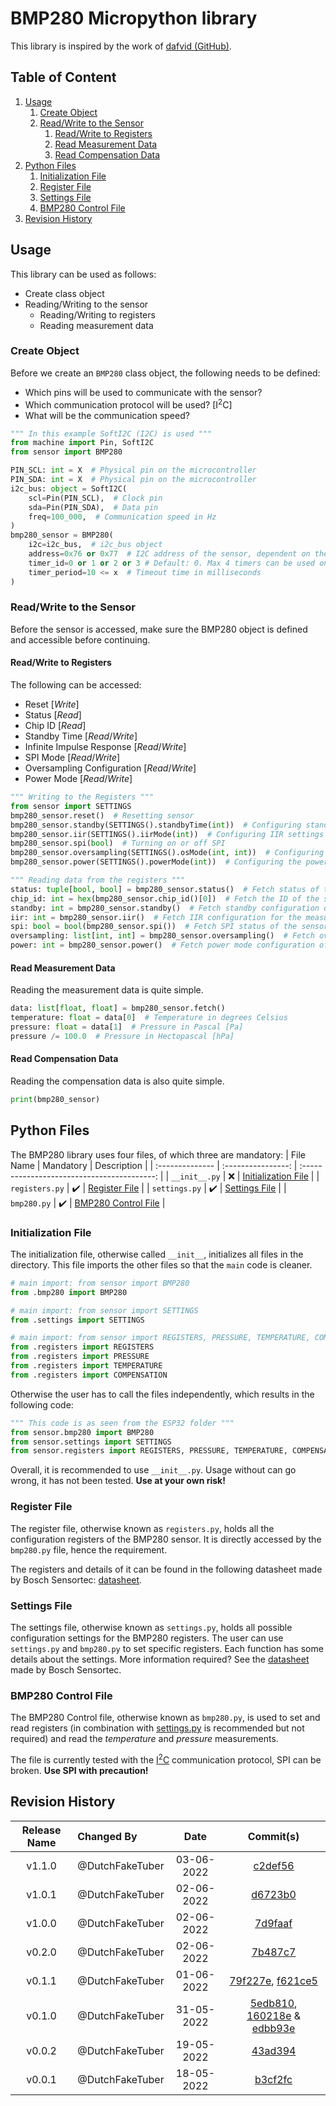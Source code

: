 # BMP280 Micropython library
This library is inspired by the work of [dafvid (GitHub)](https://github.com/dafvid/micropython-bmp280).

## Table of Content
1. [Usage](#usage)
    1. [Create Object](#create-object)
    2. [Read/Write to the Sensor](#readwrite-to-the-sensor)
        1. [Read/Write to Registers](#readwrite-to-registers)
        2. [Read Measurement Data](#read-measurement-data)
        3. [Read Compensation Data](#read-compensation-data)
2. [Python Files](#python-files)
    1. [Initialization File](#initialization-file)
    2. [Register File](#register-file)
    3. [Settings File](#settings-file)
    4. [BMP280 Control File](#bmp280-control-file)
3. [Revision History](#revision-history)

## Usage
This library can be used as follows:
- Create class object
- Reading/Writing to the sensor
    - Reading/Writing to registers
    - Reading measurement data

### Create Object
Before we create an `BMP280` class object, the following needs to be defined:
- Which pins will be used to communicate with the sensor?
- Which communication protocol will be used? [I<sup>2</sup>C]
- What will be the communication speed?

``` Python
""" In this example SoftI2C (I2C) is used """
from machine import Pin, SoftI2C
from sensor import BMP280

PIN_SCL: int = X  # Physical pin on the microcontroller
PIN_SDA: int = X  # Physical pin on the microcontroller
i2c_bus: object = SoftI2C(
    scl=Pin(PIN_SCL),  # Clock pin
    sda=Pin(PIN_SDA),  # Data pin
    freq=100_000,  # Communication speed in Hz
)
bmp280_sensor = BMP280(
    i2c=i2c_bus,  # i2c_bus object
    address=0x76 or 0x77  # I2C address of the sensor, dependent on the configuration
    timer_id=0 or 1 or 2 or 3 # Default: 0. Max 4 timers can be used on the ESP32. These will make sure the communication timeout is sufficient
    timer_period=10 <= x  # Timeout time in milliseconds 
)
```

### Read/Write to the Sensor
Before the sensor is accessed, make sure the BMP280 object is defined and accessible before continuing.

#### Read/Write to Registers
The following can be accessed:
- Reset [_Write_]
- Status [_Read_]
- Chip ID [_Read_]
- Standby Time [_Read_/_Write_]
- Infinite Impulse Response [_Read_/_Write_]
- SPI Mode [_Read_/_Write_]
- Oversampling Configuration [_Read_/_Write_]
- Power Mode [_Read_/_Write_]

``` Python
""" Writing to the Registers """
from sensor import SETTINGS
bmp280_sensor.reset()  # Resetting sensor
bmp280_sensor.standby(SETTINGS().standbyTime(int))  # Configuring standby time
bmp280_sensor.iir(SETTINGS().iirMode(int))  # Configuring IIR settings
bmp280_sensor.spi(bool)  # Turning on or off SPI
bmp280_sensor.oversampling(SETTINGS().osMode(int, int))  # Configuring oversampling modes for Pressure and Temperature measurements
bmp280_sensor.power(SETTINGS().powerMode(int))  # Configuring the power mode of the sensor

""" Reading data from the registers """
status: tuple[bool, bool] = bmp280_sensor.status()  # Fetch status of the sensor
chip_id: int = hex(bmp280_sensor.chip_id()[0])  # Fetch the ID of the sensor [0x58]
standby: int = bmp280_sensor.standby()  # Fetch standby configuration of the sensor
iir: int = bmp280_sensor.iir()  # Fetch IIR configuration for the measurements
spi: bool = bool(bmp280_sensor.spi())  # Fetch SPI status of the sensor
oversampling: list[int, int] = bmp280_sensor.oversampling()  # Fetch oversampling modes for the Pressure and Temperature measurements
power: int = bmp280_sensor.power()  # Fetch power mode configuration of the sensor  
```

#### Read Measurement Data
Reading the measurement data is quite simple.
``` Python
data: list[float, float] = bmp280_sensor.fetch()
temperature: float = data[0]  # Temperature in degrees Celsius
pressure: float = data[1]  # Pressure in Pascal [Pa]
pressure /= 100.0  # Pressure in Hectopascal [hPa]
```

#### Read Compensation Data
Reading the compensation data is also quite simple.
``` Python
print(bmp280_sensor)
```


## Python Files
The BMP280 library uses four files, of which three are mandatory:
| File Name       | Mandatory          | Description                                 |
| :-------------- | :----------------: | :-----------------------------------------: |
| `__init__.py`   | :x:                | [Initialization File](#initialization-file) |
| `registers.py`  | :heavy_check_mark: | [Register File](#register-file)             |
| `settings.py`   | :heavy_check_mark: | [Settings File](#settings-file)             |
| `bmp280.py`     | :heavy_check_mark: | [BMP280 Control File](#bmp280-control-file) |

### Initialization File
The initialization file, otherwise called `__init__`, initializes all files in the directory.
This file imports the other files so that the `main` code is cleaner.
``` Python
# main import: from sensor import BMP280
from .bmp280 import BMP280

# main import: from sensor import SETTINGS
from .settings import SETTINGS

# main import: from sensor import REGISTERS, PRESSURE, TEMPERATURE, COMPENSATION
from .registers import REGISTERS
from .registers import PRESSURE
from .registers import TEMPERATURE
from .registers import COMPENSATION
```
Otherwise the user has to call the files independently, which results in the following code:
``` Python
""" This code is as seen from the ESP32 folder """
from sensor.bmp280 import BMP280
from sensor.settings import SETTINGS
from sensor.registers import REGISTERS, PRESSURE, TEMPERATURE, COMPENSATION
```
Overall, it is recommended to use `__init__.py`. Usage without can go wrong, it has not been tested. __Use at your own risk!__

### Register File
The register file, otherwise known as `registers.py`, holds all the configuration registers of the BMP280 sensor. It is directly accessed by the `bmp280.py` file, hence the requirement.

The registers and details of it can be found in the following datasheet made by Bosch Sensortec: [datasheet][DATASHEET].

### Settings File
The settings file, otherwise known as `settings.py`, holds all possible configuration settings for the BMP280 registers. The user can use `settings.py` and `bmp280.py` to set specific registers.
Each function has some details about the settings. More information required? See the [datasheet][DATASHEET] made by Bosch Sensortec.


### BMP280 Control File
The BMP280 Control file, otherwise known as `bmp280.py`, is used to set and read registers (in combination with [settings.py](#settings-file) is recommended but not required) and read the _temperature_ and _pressure_ measurements.

The file is currently tested with the [I<sup>2</sup>C](https://en.wikipedia.org/wiki/I%C2%B2C) communication protocol, SPI can be broken. __Use SPI with precaution!__


## Revision History
| Release Name | Changed By      | Date       | Commit(s)      |
| :----------: | :-------------- | :--------: | :------------: |
| v1.1.0       | @DutchFakeTuber | 03-06-2022 | [c2def56][C11]
| v1.0.1       | @DutchFakeTuber | 02-06-2022 | [d6723b0][C10] |
| v1.0.0       | @DutchFakeTuber | 02-06-2022 | [7d9faaf][C9]  |
| v0.2.0       | @DutchFakeTuber | 02-06-2022 | [7b487c7][C8]  |
| v0.1.1       | @DutchFakeTuber | 01-06-2022 | [79f227e][C6], [f621ce5][C7] |
| v0.1.0       | @DutchFakeTuber | 31-05-2022 | [5edb810][C3], [160218e][C4] & [edbb93e][C5] |
| v0.0.2       | @DutchFakeTuber | 19-05-2022 | [43ad394][C2]  |
| v0.0.1       | @DutchFakeTuber | 18-05-2022 | [b3cf2fc][C1]  |

[DATASHEET]: https://www.bosch-sensortec.com/media/boschsensortec/downloads/datasheets/bst-bmp280-ds001.pdf
[C1]: https://github.com/DutchFakeTuber/LSC_TEMP/commit/b3cf2fc4a86e30e3900b2d122a08b5f0eb52edff
[C2]: https://github.com/DutchFakeTuber/LSC_TEMP/commit/43ad394e35e6b15b93872f4744bedda8bb6a366d
[C3]: https://github.com/DutchFakeTuber/LSC_TEMP/commit/5edb8100a0f430d6b37bf4a54f1db9a857062a5c
[C4]: https://github.com/DutchFakeTuber/LSC_TEMP/commit/160218eaaffb7b2a1381604113e40e463913de89
[C5]: https://github.com/DutchFakeTuber/LSC_TEMP/commit/edbb93ee523c3776fec94e692209468bdfa48a29
[C6]: https://github.com/DutchFakeTuber/LSC_TEMP/commit/79f227eef42b5ccded10e73e332a0f86721d172d
[C7]: https://github.com/DutchFakeTuber/LSC_TEMP/commit/f621ce5c5c0a35a9ef34227ecce653acdb208cb2
[C8]: https://github.com/DutchFakeTuber/LSC_TEMP/commit/7b487c7e944ff81359a6b463968a5d2d669eaba8
[C9]: https://github.com/DutchFakeTuber/LSC_TEMP/commit/7d9faaf76b07cd3bf7b5533e8e1d8539565b1f2c
[C10]: https://github.com/DutchFakeTuber/LSC_TEMP/commit/d6723b06b39d475efcfca9462cf4d536ca9a46f7
[C11]: https://github.com/DutchFakeTuber/LSC_TEMP/commit/c2def56f209a26948484e4632a9b97e2a74f0a48
